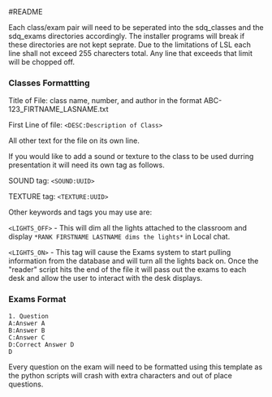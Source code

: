 
#README

Each class/exam pair will need to be seperated into the sdq_classes and the sdq_exams directories accordingly. The installer programs will break if these directories are not kept seprate. Due to the limitations of LSL each line shall not exceed 255 charecters total. Any line that exceeds that limit will be chopped off.

### Classes Formattting
Title of File: class name, number, and author in the format ABC-123_FIRTNAME_LASNAME.txt

First Line of file: ```<DESC:Description of Class>```

All other text for the file on its own line.

If you would like to add a sound or texture to the class to be used durring presentation it will need its own tag as follows.

SOUND tag: ```<SOUND:UUID>```

TEXTURE tag: ```<TEXTURE:UUID>```

Other keywords and tags you may use are:

```<LIGHTS_OFF>``` - This will dim all the lights attached to the classroom and display ```*RANK FIRSTNAME LASTNAME dims the lights*``` in Local chat.

```<LIGHTS_ON>``` - This tag will cause the Exams system to start pulling information from the database and will turn all the lights back on. Once the "reader" script hits the end of the file it will pass out the exams to each desk and allow the user to interact with the desk displays.

### Exams Format

```
1. Question
A:Answer A
B:Answer B
C:Answer C
D:Correct Answer D
D
```
Every question on the exam will need to be formatted using this template as the python scripts will crash with extra characters and out of place questions.

